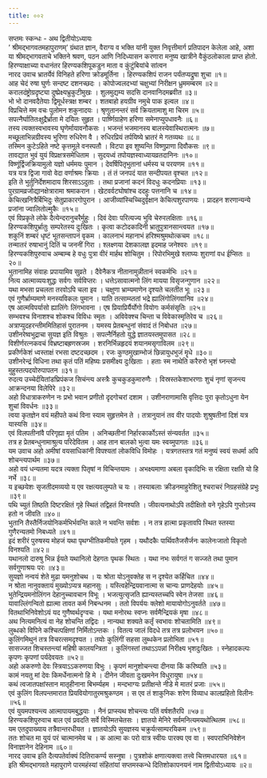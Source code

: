 ```yaml
---
title: ००२
---
```

सप्तमः स्कन्धः - अथ द्वितीयोऽध्यायः  
’ श्रीमद्भागवतमहापुराणम्’ ग्रंथात ज्ञान, वैराग्य व भक्ति यांनी युक्त निवृत्तीमार्ग प्रतिपादन केलेला आहे, अशा या श्रीमद्भागवताचे भक्तिने श्रवण, पठन आणि निदिध्यासन करणारा मनुष्य खात्रीने वैकुंठलोकाला प्राप्त होतो.  
हिरण्याक्षाच्या वधानंतर हिरण्यकशिपूकडुन माता व कुंटुंबियांचे सांत्वन  
नारद उवाच भ्रातर्येवं विनिहते हरिणा क्रोडमूर्तिना । हिरण्यकशिपं राजन पर्यंतप्यद्रुषा शुचा ॥१॥  
आह चेदं रुषा घुर्णः सन्दष्ट दशनच्छदः । कोपोज्वलदभ्यां चक्षुभ्यां निरीक्षन ध्रुममम्बरम ॥२॥  
करालदंष्ट्रोग्रदृष्ट्या दुष्प्रेक्ष्यभ्रुकुटीमुखः । शुलमुद्यम्य सदसि दानवानिदमब्रवीत ॥३॥  
भो भो दानवदैतेयाः द्विमूर्धस्त्रक्ष शम्बर । शतबाहो हयग्रीव नमुचे पाक इल्वल ॥४॥  
विप्रचित्ते मम वचः पुलोमन शकुनादयः । श्रृणुतानन्तरं सर्व क्रियतामाशु मा चिरम ॥५॥  
सपत्नैर्घातितःक्षुद्रैर्भ्राता मे दयितः सुहृत । पार्ष्णिग्राहेण हरिणा समेनाप्युपधावनैः ॥६॥  
तस्य त्यक्तस्वभावस्य घृणेर्मायावनौकसः । भजन्तं भजमानस्य बालस्येवास्थिरात्मनः ॥७॥  
मच्छूलाभिन्नग्रीवस्य भुरिणा रुधिरेण वै । रुधिरप्रियं तर्पयिष्ये भ्रातरं मे गतव्यथः ॥८॥  
तस्मिन कुटेऽहिते नष्टे कृत्तमूले वनस्पतौ । विटपा इव शुष्यन्ति विष्णुप्राणा दिवौकसः ॥९॥  
तावद्यात भुवं युयं विप्रक्षत्रसमेधिताम । सुदयध्वं तपोयज्ञस्वाध्यायव्रतदानिनः ॥१०॥  
विष्णूंर्द्विजक्रियामुलो यज्ञो धर्ममयः पुमान । देवर्षिपितृभुतानां धर्मस्य च परयणम ॥११॥  
यत्र यत्र द्विजा गावो वेदा वर्णाश्रमः क्रियाः । तं तं जनपदं यात सन्दीपयत वृश्चत ॥१२॥  
इति ते भुर्तुनिर्देशमादाय शिरसाऽऽदुताः । तथा प्रजानां कदनं विदधुः कदनप्रियाः ॥१३॥  
पुरग्रामव्रजोद्यानक्षेत्रारामा श्रमाकरान । खेटवर्वटघोषांश्च ददहुः पत्तनानि च ॥१४॥  
केचित्खनित्रैर्बिभिदुः सेतुप्राकारगोपुरान । आजीव्यांस्चिच्चिदुर्वृक्षान केचित्पशुरपाणयः । प्रादहन शरणान्यन्ये प्रजांना ज्वालितोल्मुकैः ॥१५॥  
एवं विप्रकृते लोके दैत्येन्दरानुचरैर्मुहुः । दिवं देवाः परित्यज्य भुवि चेरुरलक्षिताः ॥१६॥  
हिरण्यकशिपुर्भ्रातुः सम्परेतस्य दुःखितः । कृत्वा कटोदकादिनी भ्रातुपुत्रानसान्त्वयत ॥१७॥  
शकुनिं शम्बरं धृष्टं भूतसन्तापनं वृकम । कालनाभं महानाभं हरिश्मश्रुमथोत्कचम ॥१८॥  
तन्मातरं रुषाभानुं दितिं च जननीं गिरा । श्लक्ष्णया देशकालज्ञ इदमाह जनेश्वरः ॥१९॥  
हिरण्यकशिपुरुवाच अम्बाम्ब हे वधुः पुत्रा वीरं मार्हथ शोचितुम । रिपोरभिमुखे श्लाघ्यः शुराणां वध ईप्सितः ॥२०॥  
भुतानामिह संवाहः प्रपायामिव सुव्रते । दैवेनैकत्र नीतानामुन्नीतानं स्वकर्मभिः ॥२१॥  
नित्य आत्माव्ययःशुद्धः सर्वगः सर्वविप्तरः । धत्तेऽसावात्मनो लिंग मायया विसृजन्गुणान ॥२२॥  
यथा मभसा प्रचलता तरवोऽपि चला इव । चक्षुणा भ्राम्यमाणेन दृश्यते चलतीत भूः ॥२३॥  
एवं गुणैर्भ्राम्यमाणे मनस्यविकलः पुमान । याति तत्साम्य्ततां भद्रे ह्यालिंगोलिंगवानिव ॥२४॥  
एष आत्मविपर्यासो ह्यालिंगेः लिंगभावना । एष प्रियाप्रिर्यैर्योगो वियोगः कर्मसंसृतिः ॥२५॥  
सम्भवश्च विनाशश्च शोकश्च विविधः स्मृतः । अविवेक्श्च चिन्ता च विवेकास्मृतिरेव च ॥२६॥  
अत्राप्युदहरन्तीममितिहासं पुरातनम । यमस्य प्रेतबन्धुनां संवादं तं निबोधत ॥२७॥  
उशीनरेष्वभुद्राचा सुयज्ञ इति विश्रुतः । सपत्नैर्निहतो युद्धे ज्ञातयस्तमुपासत ॥२८॥  
विशीर्णरत्नकवचं विभ्रष्टाबह्रणस्रजम । शरनिर्भिन्नहृदयं शयानमसृगाविलम ॥२९॥  
प्रकीर्णकेशं ध्वस्ताक्षं रभसा दष्टदच्छदम । रजः कुण्ठमुखाम्भोजं छिन्नायुधभुजं मॄधे ॥३०॥  
उशीनरेन्द्रं विधिना तथा कृतं पतिं महिष्यः प्रसमीक्ष्य दुःखिताः । हताः स्म नाथेति करैरुरो भृशं घ्नन्त्यो मुहुस्तत्पदयोरुपापतन ॥३१॥  
रुदत्य उच्चेर्दयितांडघ्रिपंकज सिचंन्त्य अस्त्रैः कुचकुडकुमारुणैः । विस्रस्तकेशाभरणाः शुचं नृणां सृजन्त्य आक्रन्दनया विलेपिरे ॥३२॥  
अहो विधात्राकरुणेन नः प्रभो भवान प्रणीतो दृदगोचरां दशाम । उशीनराणामासि वृत्तिदः पुरा कृतोऽधुना येन शुचां विवर्धनः ॥३३॥  
त्वया कृतज्ञेन वयं महीपते कथं विना स्याम सुहृत्तमेन ते । तत्रानुयानं तव वीर पादयोः शुश्रुषतीनां दिशं यत्र यास्यसि ॥३४॥  
एवं विलपतीनांवै परिगृह्या मृतं पतिम । अनिच्छतीनां निर्हारकार्कोऽस्तं संन्यवर्तत ॥३५॥  
तत्र ह प्रेतबन्धुनामाश्रुत्य परिदेवितम । आह तान बालको भुत्वा यमः स्वय्मुपागतः ॥३६॥  
यम उवाच अहो अमीषां वयसाधिकांनी विपश्यतां लोकविधि विमोहः । यत्रगतस्तत्र गतं मनुष्यं स्वयं सधर्मा अपि शोचन्त्यपार्थम ॥३७॥  
अहो वयं धन्यतमा यदत्र त्यक्ता पितृषां न विचिन्तयामः । अभक्ष्यमाणा अबला वृकादिभिः स रक्षिता रक्षति यो हि नर्भे ॥३८॥  
य इच्छयेशः सृजतीदमव्ययो य एव रक्षत्यवलुम्पते च यः । तस्याबलाः क्रीडनमाहुरेशितु श्चराचरं निग्रहसंग्रेहे प्रभुः ॥३९॥  
पथि च्युतं तिष्ठति दिष्टरक्षितं गृहे स्थितं तद्विहतं विनश्यति । जीवत्यनाथोऽपि तदीक्षितो वने गृहेऽपि गुप्तोऽस्य हतो न जीवति ॥४०॥  
भुतानि तैस्तैर्निजयोनिकर्मभिर्भवन्ति काले न भवन्ति सर्वशः । न तत्र हात्मा प्रकृतावपि स्थित स्तस्या गुणैरन्यतमो निबध्यते ॥४१॥  
इदं शरीरं पुरुषस्य मोहजं यथा पृथग्भीतिकमीयते गृहम । यथौदकैः पार्थिवतैजसैर्जनः कालेनःजातो विकृतो विनश्यति ॥४२॥  
यथानलो दारुषु भिन्न ईयते यथानिलो देहगतः पृथक स्थितः । यथा नभः सर्वगतं ग सज्जते तथा पुमान सर्वगुणाश्रयः परः ॥४३॥  
सुयज्ञो नन्वयं शेते मुढा यमनुशोचथ । यः श्रोता योऽनुवक्तेह स न दृश्येत कर्हिचित ॥४४॥  
न श्रोता नानुवक्तायं मुख्योऽप्यत्र महानसुः । यस्त्विहेन्द्रियवानात्मा स चान्यः प्राणदेहयोः ॥४५॥  
भुतेन्द्रियमनोलिंगन देहानुच्चावचान विभूः । भजत्युत्सृजति ह्यान्यस्तच्चपि स्वेन तेजसा ॥४६॥  
यावाल्लिंगन्वितो ह्यात्मा तावत कर्म निबन्धनम । ततो विपर्ययः क्लेशो मायायोगोऽनुवर्तते ॥४७॥  
वितथाभिनिवेशोऽयं यद गुणैष्वर्थदृग्वचः । यथा मनोरथः स्वप्नः सर्वमैन्द्रियकं मृषा ॥४८॥  
अथ नित्यमनित्यं वा नेह शोचन्ति तद्विदः । नान्यथा शक्यते कर्तृं स्वभावः शोचतामिति ॥४९॥  
लुब्धको विपिने कश्चित्पक्षिणां निर्मितोऽन्तकः । वितत्य जालं विदधे तत्र तत्र प्रलोभयन ॥५०॥  
कुलिंगमिथुनं तत्र विचरत्समदृश्यत । तयोः कुलिंगीं सहसा लुब्धकेन प्रलोभिता ॥५१॥  
सासज्जत शिचस्तन्त्यां महिषी कालयन्त्रिता । कुलिंगस्तां तथाऽऽपन्नां निरीक्ष्य भृशदुःखितः । स्नेहादकल्पः कृपणः कृपणां पर्यदेवयतः ॥५२॥  
अहो अकरुणो देवः स्त्रियाऽऽकरुणया विभुः । कृपणं मानुशोचन्त्त्या दीनया किं करिष्यति ॥५३॥  
कामं नयतु मां देवः किमर्धेनात्मनो हि मे । दीनेन जीवता दुःखमनेन विधुरायुषा ॥५४॥  
कथं त्वजातपक्षांस्तान मातृहीनाना बिभर्म्यहम । मन्दभाग्यः प्रतीक्षन्ते नीडे मे मातरं प्रजाः ॥५५॥  
एवं कुलिंग विलपन्तमारात प्रियवियोगातुरमश्रुकण्ठम । स एव तं शाकुनिकः शरेण विव्याध कालप्रहितो विलीनः ॥५६॥  
एवं युयमपश्यन्त्य आत्मापायमबुद्धयाः । नैनं प्राप्स्यथ शोचन्त्यः पतिं वर्षशतैरपि ॥५७॥  
हिरण्यकशिपुरुवाच बाल एवं प्रवदति सर्वे विस्मितचेतसः । ज्ञातयो मेनिरे सर्वमनित्यमयथोत्थितम ॥५८॥  
यम एतदुपाख्याय तत्रैवान्तरधीयत । ज्ञातयोऽपि सुयज्ञस्य चक्रुर्यत्साम्परयिकम ॥५९॥  
ततः शोचत मा युयं परं चात्मानमेव च । क आत्मा कः परो वात्र स्वीयः पारक्य एव वा । स्वपराभिनिवेशेन विनाज्ञानेन देहिनाम ॥६०॥  
नारद उवाच इति दैत्यपतेर्वाक्यं दितिराकर्ण्य सस्नुषा । पुत्रशोकं क्षणात्यक्त्वा तत्त्वे चित्तमधारयत ॥६१॥  
इति श्रीमद्भागवते महापुराणे पारमहंस्यां संहितांयां सप्तमस्कन्धे दितिशोकापनयनं नाम द्वितीयोऽध्यायः ॥२॥